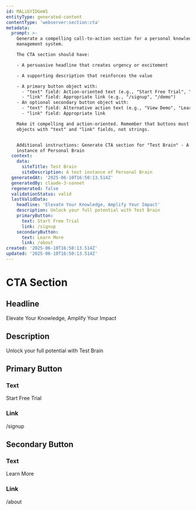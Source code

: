 ```yaml
---
id: MALiGYIDGeW1
entityType: generated-content
contentType: 'webserver:section:cta'
metadata:
  prompt: >-
    Generate a compelling call-to-action section for a personal knowledge
    management system.

    The CTA section should have:

    - A persuasive headline that creates urgency or excitement

    - A supporting description that reinforces the value

    - A primary button object with:
      - "text" field: Action-oriented text (e.g., "Start Free Trial", "Get Started Now")
      - "link" field: Appropriate link (e.g., "/signup", "/demo")
    - An optional secondary button object with:
      - "text" field: Alternative action text (e.g., "View Demo", "Learn More")
      - "link" field: Appropriate link

    Make it compelling and action-oriented. Remember that buttons must be
    objects with "text" and "link" fields, not strings.


    Additional instructions: Generate CTA section for "Test Brain" - A test
    instance of Personal Brain
  context:
    data:
      siteTitle: Test Brain
      siteDescription: A test instance of Personal Brain
  generatedAt: '2025-06-10T16:50:13.514Z'
  generatedBy: claude-3-sonnet
  regenerated: false
  validationStatus: valid
  lastValidData:
    headline: 'Elevate Your Knowledge, Amplify Your Impact'
    description: Unlock your full potential with Test Brain
    primaryButton:
      text: Start Free Trial
      link: /signup
    secondaryButton:
      text: Learn More
      link: /about
created: '2025-06-10T16:50:13.514Z'
updated: '2025-06-10T16:50:13.514Z'
---
```

# CTA Section

## Headline
Elevate Your Knowledge, Amplify Your Impact

## Description
Unlock your full potential with Test Brain

## Primary Button
### Text
Start Free Trial

### Link
/signup

## Secondary Button
### Text
Learn More

### Link
/about

